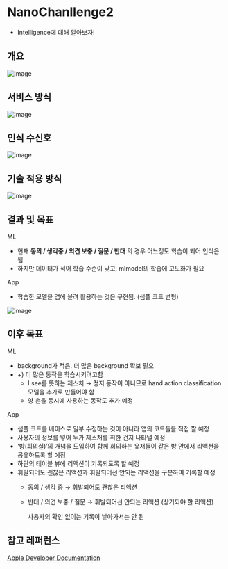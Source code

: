 # NanoChanllenge2
- Intelligence에 대해 알아보자!

## 개요

![image](https://user-images.githubusercontent.com/20871603/188385565-34413177-9a3a-4fe1-850c-2060a9870793.png)

## 서비스 방식

![image](https://user-images.githubusercontent.com/20871603/188385614-b4605a1b-1a88-483a-8bcb-7abec4641734.png)

## 인식 수신호

![image](https://user-images.githubusercontent.com/20871603/188385662-a3e6b331-ff8b-4043-9e40-5e926f198219.png)

## 기술 적용 방식

![image](https://user-images.githubusercontent.com/20871603/188385693-75e6df48-4c44-4340-9b73-5f2af4971d9a.png)

## 결과 및 목표

ML

- 현재 **동의 / 생각중 / 의견 보충 / 질문 / 반대** 의 경우 어느정도 학습이 되어 인식은 됨
- 하지만 데이터가 적어 학습 수준이 낮고, mlmodel의 학습에 고도화가 필요

App

- 학습한 모델을 앱에 올려 활용하는 것은 구현됨. (샘플 코드 변형)

![image](https://user-images.githubusercontent.com/20871603/188385735-3c8254d1-f893-40a4-8495-c26d56acf034.png)

## 이후 목표

ML

- background가 적음. 더 많은 background 확보 필요
- +) 더 많은 동작을 학습시키려고함
    - I see를 뜻하는 제스처 → 정지 동작이 아니므로 hand action classification 모델을 추가로 만들어야 함
    - 양 손을 동시에 사용하는 동작도 추가 예정

App

- 샘플 코드를 베이스로 일부 수정하는 것이 아니라 앱의 코드들을 직접 짤 예정
- 사용자의 정보를 넣어 누가 제스처를 취한 건지 나타낼 예정
- ‘방(회의실)’의 개념을 도입하여 함께 회의하는 유저들이 같은 방 안에서 리액션을 공유하도록 할 예정
- 하단의 테이블 뷰에 리액션이 기록되도록 할 예정
- 휘발되어도 괜찮은 리액션과 휘발되어선 안되는 리액션을 구분하여 기록할 예정
    - 동의 / 생각 중 → 휘발되어도 괜찮은 리액션
    - 반대 / 의견 보충 / 질문 → 휘발되어선 안되는 리액션 (상기되야 할 리액션)
        
        사용자의 확인 없이는 기록이 날아가서는 안 됨
        

## 참고 레퍼런스

[Apple Developer Documentation](https://developer.apple.com/documentation/createml/detecting_human_actions_in_a_live_video_feed)
